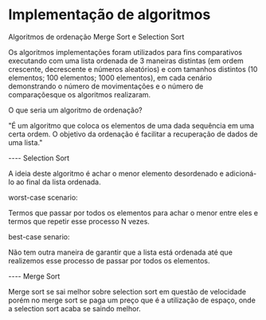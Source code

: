 # Implementação de algoritmos

Algoritmos de ordenação Merge Sort e Selection Sort

Os algoritmos implementações foram utilizados para fins comparativos executando com uma lista ordenada de 3 maneiras distintas (em ordem crescente, decrescente e números aleatórios) e com tamanhos distintos (10 elementos; 100 elementos; 1000 elementos), em cada cenário demonstrando o número de movimentações e o número de comparaçõesque os algoritmos realizaram.

O que seria um algoritmo de ordenação?

"É um algoritmo que coloca os elementos de uma dada sequência em uma certa ordem. O objetivo da ordenação é facilitar a recuperação de dados de uma lista."

---- Selection Sort

 A ideia deste algoritmo é achar o menor elemento desordenado e adicioná-lo ao final da lista ordenada.

worst-case scenario:

Termos que passar por todos os elementos para achar o menor entre eles e termos que repetir esse processo N vezes.

best-case senario:

Não tem outra maneira de garantir que a lista está ordenada até que realizemos esse processo de passar por todos os elementos.

---- Merge Sort

Merge sort se sai melhor sobre selection sort em questão de velocidade porém no merge sort se paga um preço que é a utilização de espaço, onde a selection sort acaba se saindo melhor.

